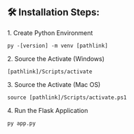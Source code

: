 <h2>🛠️ Installation Steps:</h2>

<p>1. Create Python Environment</p>

```
py -[version] -m venv [pathlink]
```

<p>2. Source the Activate (Windows)</p>

```
[pathlink]/Scripts/activate
```

<p>3. Source the Activate (Mac OS)</p>

```
source [pathlink]/Scripts/activate.ps1
```

<p>4. Run the Flask Application</p>

```
py app.py
```

